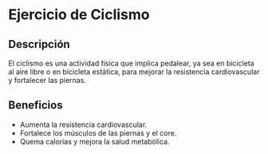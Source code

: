 # Ejercicio de Ciclismo

## Descripción
El ciclismo es una actividad física que implica pedalear, ya sea en bicicleta al aire libre o en bicicleta estática, para mejorar la resistencia cardiovascular y fortalecer las piernas.

## Beneficios
- Aumenta la resistencia cardiovascular.
- Fortalece los músculos de las piernas y el core.
- Quema calorías y mejora la salud metabólica.